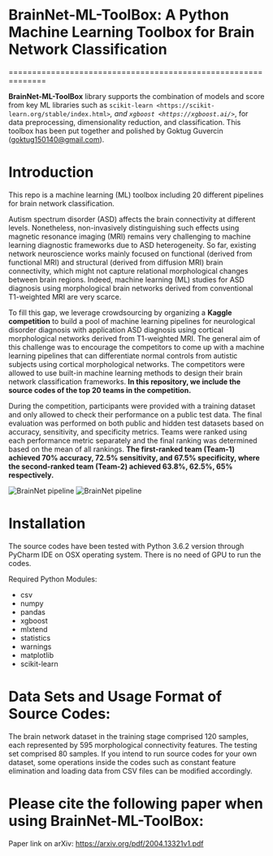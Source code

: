 # BrainNet-ML-ToolBox: A Python Machine Learning Toolbox for Brain Network Classification
==============================================================

**BrainNet-ML-ToolBox** library supports the combination of models and score from
key ML libraries such as `scikit-learn <https://scikit-learn.org/stable/index.html>`_, and `xgboost <https://xgboost.ai/>`_, for data preprocessing,  dimensionality reduction, and classification. This toolbox has been put together and polished by Goktug Guvercin (goktug150140@gmail.com).

# Introduction

This repo is a machine learning (ML) toolbox including 20 different pipelines for brain network classification.

Autism spectrum disorder (ASD) affects the brain connectivity at different levels. Nonetheless, non-invasively distinguishing such effects using magnetic resonance imaging (MRI) remains very challenging to machine learning diagnostic frameworks due to ASD heterogeneity. So far, existing network neuroscience works mainly focused on functional (derived from functional MRI) and structural (derived from diffusion MRI) brain connectivity, which might not capture relational morphological changes between brain regions. Indeed, machine learning (ML) studies for ASD diagnosis using morphological brain networks derived from conventional T1-weighted MRI are very scarce.

To fill this gap, we leverage crowdsourcing by organizing a **Kaggle competition** to build a pool of machine learning pipelines for neurological disorder diagnosis with application ASD diagnosis using cortical morphological networks derived from T1-weighted MRI. The general aim of this challenge was to encourage the competitors to come up with a machine learning pipelines that can differentiate normal controls from autistic subjects using cortical morphological networks. The competitors were allowed to use built-in machine learning methods to design their brain network classification frameworks. **In this repository, we include the source codes of the top 20 teams in the competition.**

During the competition, participants were provided with a training dataset and only allowed to check their performance on a public test data. The final evaluation was performed on both public and hidden test datasets based on accuracy, sensitivity, and specificity metrics. Teams were ranked using each performance metric separately and the final ranking was determined based on the mean of all rankings. **The first-ranked team (Team-1) achieved 70% accuracy, 72.5% sensitivity, and 67.5% specificity, where the second-ranked team (Team-2) achieved 63.8%, 62.5%, 65% respectively.**

![BrainNet pipeline](https://github.com/basiralab/BrainNet-ML-ToolBox/blob/master/Fig1.png)
![BrainNet pipeline](https://github.com/basiralab/BrainNet-ML-ToolBox/blob/master/Fig2.png)

# Installation

The source codes have been tested with Python 3.6.2 version through PyCharm IDE on OSX operating system. There is no need of GPU to run the codes.

Required Python Modules:

* csv
* numpy
* pandas
* xgboost
* mlxtend
* statistics
* warnings
* matplotlib
* scikit-learn

# Data Sets and Usage Format of Source Codes:

The brain network dataset in the training stage comprised 120 samples, each represented by 595 morphological connectivity features. The testing set comprised  80 samples. If you intend to run source codes for your own dataset, some operations inside the codes such as constant feature elimination and loading data from CSV files can be modified accordingly. 

# Please cite the following paper when using BrainNet-ML-ToolBox:

Paper link on arXiv:
https://arxiv.org/pdf/2004.13321v1.pdf


